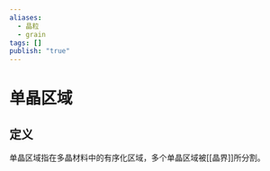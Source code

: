 ```yaml
---
aliases:
  - 晶粒
  - grain
tags: []
publish: "true"
---
```


# 单晶区域
## 定义
单晶区域指在多晶材料中的有序化区域，多个单晶区域被[[晶界]]所分割。